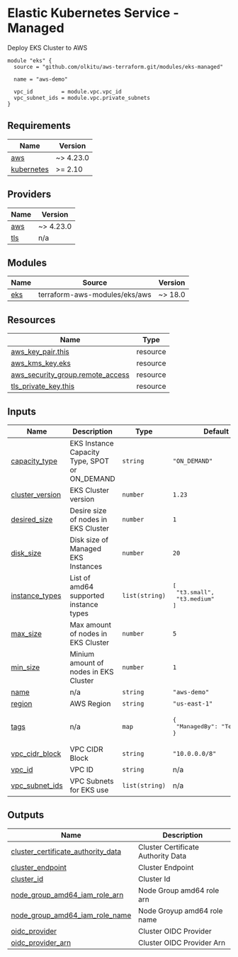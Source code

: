 <!-- BEGIN_TF_DOCS -->
# Elastic Kubernetes Service - Managed

Deploy EKS Cluster to AWS

```hcl
module "eks" {
  source = "github.com/olkitu/aws-terraform.git/modules/eks-managed"

  name = "aws-demo"

  vpc_id         = module.vpc.vpc_id
  vpc_subnet_ids = module.vpc.private_subnets
}
```

## Requirements

| Name | Version |
|------|---------|
| <a name="requirement_aws"></a> [aws](#requirement\_aws) | ~> 4.23.0 |
| <a name="requirement_kubernetes"></a> [kubernetes](#requirement\_kubernetes) | >= 2.10 |

## Providers

| Name | Version |
|------|---------|
| <a name="provider_aws"></a> [aws](#provider\_aws) | ~> 4.23.0 |
| <a name="provider_tls"></a> [tls](#provider\_tls) | n/a |

## Modules

| Name | Source | Version |
|------|--------|---------|
| <a name="module_eks"></a> [eks](#module\_eks) | terraform-aws-modules/eks/aws | ~> 18.0 |

## Resources

| Name | Type |
|------|------|
| [aws_key_pair.this](https://registry.terraform.io/providers/hashicorp/aws/latest/docs/resources/key_pair) | resource |
| [aws_kms_key.eks](https://registry.terraform.io/providers/hashicorp/aws/latest/docs/resources/kms_key) | resource |
| [aws_security_group.remote_access](https://registry.terraform.io/providers/hashicorp/aws/latest/docs/resources/security_group) | resource |
| [tls_private_key.this](https://registry.terraform.io/providers/hashicorp/tls/latest/docs/resources/private_key) | resource |

## Inputs

| Name | Description | Type | Default | Required |
|------|-------------|------|---------|:--------:|
| <a name="input_capacity_type"></a> [capacity\_type](#input\_capacity\_type) | EKS Instance Capacity Type, SPOT or ON\_DEMAND | `string` | `"ON_DEMAND"` | no |
| <a name="input_cluster_version"></a> [cluster\_version](#input\_cluster\_version) | EKS Cluster version | `number` | `1.23` | no |
| <a name="input_desired_size"></a> [desired\_size](#input\_desired\_size) | Desire size of nodes in EKS Cluster | `number` | `1` | no |
| <a name="input_disk_size"></a> [disk\_size](#input\_disk\_size) | Disk size of Managed EKS Instances | `number` | `20` | no |
| <a name="input_instance_types"></a> [instance\_types](#input\_instance\_types) | List of amd64 supported instance types | `list(string)` | <pre>[<br>  "t3.small",<br>  "t3.medium"<br>]</pre> | no |
| <a name="input_max_size"></a> [max\_size](#input\_max\_size) | Max amount of nodes in EKS Cluster | `number` | `5` | no |
| <a name="input_min_size"></a> [min\_size](#input\_min\_size) | Minium amount of nodes in EKS Cluster | `number` | `1` | no |
| <a name="input_name"></a> [name](#input\_name) | n/a | `string` | `"aws-demo"` | no |
| <a name="input_region"></a> [region](#input\_region) | AWS Region | `string` | `"us-east-1"` | no |
| <a name="input_tags"></a> [tags](#input\_tags) | n/a | `map` | <pre>{<br>  "ManagedBy": "Terraform"<br>}</pre> | no |
| <a name="input_vpc_cidr_block"></a> [vpc\_cidr\_block](#input\_vpc\_cidr\_block) | VPC CIDR Block | `string` | `"10.0.0.0/8"` | no |
| <a name="input_vpc_id"></a> [vpc\_id](#input\_vpc\_id) | VPC ID | `string` | n/a | yes |
| <a name="input_vpc_subnet_ids"></a> [vpc\_subnet\_ids](#input\_vpc\_subnet\_ids) | VPC Subnets for EKS use | `list(string)` | n/a | yes |

## Outputs

| Name | Description |
|------|-------------|
| <a name="output_cluster_certificate_authority_data"></a> [cluster\_certificate\_authority\_data](#output\_cluster\_certificate\_authority\_data) | Cluster Certificate Authority Data |
| <a name="output_cluster_endpoint"></a> [cluster\_endpoint](#output\_cluster\_endpoint) | Cluster Endpoint |
| <a name="output_cluster_id"></a> [cluster\_id](#output\_cluster\_id) | Cluster Id |
| <a name="output_node_group_amd64_iam_role_arn"></a> [node\_group\_amd64\_iam\_role\_arn](#output\_node\_group\_amd64\_iam\_role\_arn) | Node Group amd64 role arn |
| <a name="output_node_group_amd64_iam_role_name"></a> [node\_group\_amd64\_iam\_role\_name](#output\_node\_group\_amd64\_iam\_role\_name) | Node Groyup amd64 role name |
| <a name="output_oidc_provider"></a> [oidc\_provider](#output\_oidc\_provider) | Cluster OIDC Provider |
| <a name="output_oidc_provider_arn"></a> [oidc\_provider\_arn](#output\_oidc\_provider\_arn) | Cluster OIDC Provider Arn |
<!-- END_TF_DOCS -->